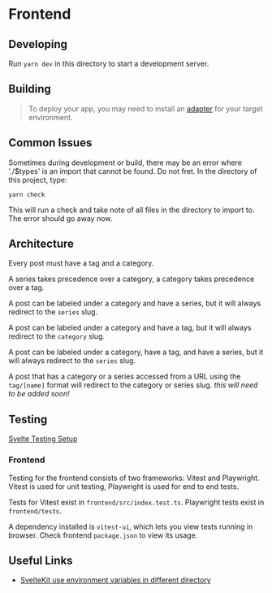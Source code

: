 # Frontend

## Developing

Run `yarn dev` in this directory to start a development server.

## Building

> To deploy your app, you may need to install an [adapter](https://kit.svelte.dev/docs/adapters) for your target environment.

## Common Issues

Sometimes during development or build, there may be an error where './$types' is an import that cannot be found. Do not fret. In the directory of this project, type:

`yarn check`

This will run a check and take note of all files in the directory to import to. The error should go away now.

## Architecture

Every post must have a tag and a category.

A series takes precedence over a category, a category takes precedence over a tag.

A post can be labeled under a category and have a series, but it will always redirect to the `series` slug.

A post can be labeled under a category and have a tag, but it will always redirect to the `category` slug.

A post can be labeled under a category, have a tag, and have a series, but it will always redirect to the `series` slug.

A post that has a category or a series accessed from a URL using the `tag/[name]` format will redirect to the category or series slug. *this will need to be added soon!*

## Testing

[Svelte Testing Setup](https://testing-library.com/docs/svelte-testing-library/setup)

### Frontend

Testing for the frontend consists of two frameworks: Vitest and Playwright. Vitest is used for unit testing, Playwright is used for end to end tests.

Tests for Vitest exist in `frontend/src/index.test.ts`. Playwright tests exist in `frontend/tests`.

A dependency installed is `vitest-ui`, which lets you view tests running in browser. Check frontend `package.json` to view its usage.

## Useful Links

- [SvelteKit use environment variables in different directory](https://github.com/sveltejs/kit/issues/10822#issuecomment-1742971327)
